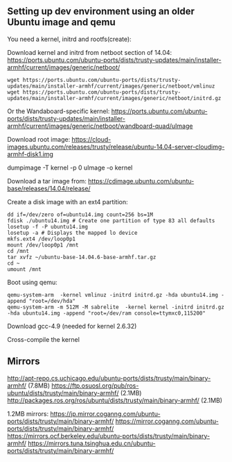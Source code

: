 ## Setting up dev environment using an older Ubuntu image and qemu

You need a kernel, initrd and rootfs(create):



Download kernel and initrd from netboot section of 14.04:
https://ports.ubuntu.com/ubuntu-ports/dists/trusty-updates/main/installer-armhf/current/images/generic/netboot/

```
wget https://ports.ubuntu.com/ubuntu-ports/dists/trusty-updates/main/installer-armhf/current/images/generic/netboot/vmlinuz
wget https://ports.ubuntu.com/ubuntu-ports/dists/trusty-updates/main/installer-armhf/current/images/generic/netboot/initrd.gz
```

Or the Wandaboard-specific kernel:
https://ports.ubuntu.com/ubuntu-ports/dists/trusty-updates/main/installer-armhf/current/images/generic/netboot/wandboard-quad/uImage



Download root image:
https://cloud-images.ubuntu.com/releases/trusty/release/ubuntu-14.04-server-cloudimg-armhf-disk1.img








dumpimage -T kernel -p 0 uImage -o kernel



Download a tar image from:
https://cdimage.ubuntu.com/ubuntu-base/releases/14.04/release/

Create a disk image with an ext4 partition:

```
dd if=/dev/zero of=ubuntu14.img count=256 bs=1M
fdisk ./ubuntu14.img # Create one partition of type 83 all defaults
losetup -f -P ubuntu14.img
losetup -a # Displays the mapped lo device
mkfs.ext4 /dev/loop0p1
mount /dev/loop0p1 /mnt
cd /mnt
tar xvfz ~/ubuntu-base-14.04.6-base-armhf.tar.gz
cd ~
umount /mnt
```



Boot using qemu:
```
qemu-system-arm  -kernel vmlinuz -initrd initrd.gz -hda ubuntu14.img -append "root=/dev/hda"
qemu-system-arm -m 512M -M sabrelite  -kernel kernel -initrd initrd.gz -hda ubuntu14.img -append "root=/dev/ram console=ttymxc0,115200"
```

Download gcc-4.9 (needed for kernel 2.6.32)

Cross-compile the kernel














## Mirrors


http://apt-repo.cs.uchicago.edu/ubuntu-ports/dists/trusty/main/binary-armhf/ (7.8MB)
https://ftp.osuosl.org/pub/ros-ubuntu/dists/trusty/main/binary-armhf/ (2.1MB)
http://packages.ros.org/ros/ubuntu/dists/trusty/main/binary-armhf/ (2.1MB)

1.2MB mirrors:
https://jp.mirror.coganng.com/ubuntu-ports/dists/trusty/main/binary-armhf/
https://mirror.coganng.com/ubuntu-ports/dists/trusty/main/binary-armhf/
https://mirrors.ocf.berkeley.edu/ubuntu-ports/dists/trusty/main/binary-armhf/
https://mirrors.tuna.tsinghua.edu.cn/ubuntu-ports/dists/trusty/main/binary-armhf/


